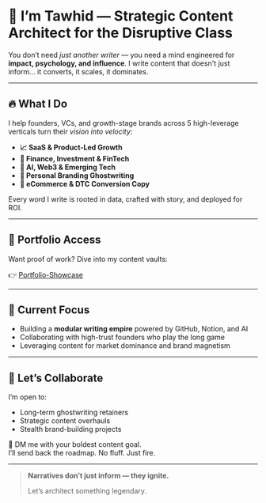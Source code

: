 # 👋 I’m Tawhid — Strategic Content Architect for the Disruptive Class

You don’t need *just another writer* — you need a mind engineered for **impact, psychology, and influence**. I write content that doesn't just inform... it converts, it scales, it dominates.

---

## 🔥 What I Do

I help founders, VCs, and growth-stage brands across 5 high-leverage verticals turn their *vision into velocity*:

- **📈 SaaS & Product-Led Growth**
- **💸 Finance, Investment & FinTech**
- **🧠 AI, Web3 & Emerging Tech**
- **👤 Personal Branding Ghostwriting**
- **🛒 eCommerce & DTC Conversion Copy**

Every word I write is rooted in data, crafted with story, and deployed for ROI.

---

## 📁 Portfolio Access

Want proof of work? Dive into my content vaults:

👉 [Portfolio-Showcase](https://github.com/touhid-120/Portfolio-Showcase)

---

## 🧪 Current Focus

- Building a **modular writing empire** powered by GitHub, Notion, and AI
- Collaborating with high-trust founders who play the long game
- Leveraging content for market dominance and brand magnetism

---

## 🤝 Let’s Collaborate

I’m open to:
- Long-term ghostwriting retainers
- Strategic content overhauls
- Stealth brand-building projects

📩 DM me with your boldest content goal.  
I’ll send back the roadmap. No fluff. Just fire.

---

> **Narratives don’t just inform — they ignite.**
>
> Let’s architect something legendary.
